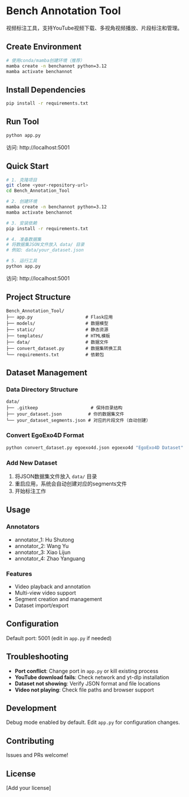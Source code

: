 # Bench Annotation Tool

视频标注工具，支持YouTube视频下载、多视角视频播放、片段标注和管理。

## Create Environment

```bash
# 使用conda/mamba创建环境（推荐）
mamba create -n benchannot python=3.12
mamba activate benchannot
```

## Install Dependencies

```bash
pip install -r requirements.txt
```

## Run Tool

```bash
python app.py
```

访问: http://localhost:5001

## Quick Start

```bash
# 1. 克隆项目
git clone <your-repository-url>
cd Bench_Annotation_Tool

# 2. 创建环境
mamba create -n benchannot python=3.12
mamba activate benchannot

# 3. 安装依赖
pip install -r requirements.txt

# 4. 准备数据集
# 将数据集JSON文件放入 data/ 目录
# 例如: data/your_dataset.json

# 5. 运行工具
python app.py
```

访问: http://localhost:5001

## Project Structure

```
Bench_Annotation_Tool/
├── app.py                    # Flask应用
├── models/                   # 数据模型
├── static/                   # 静态资源
├── templates/                # HTML模板
├── data/                     # 数据文件
├── convert_dataset.py        # 数据集转换工具
└── requirements.txt          # 依赖包
```

## Dataset Management

### Data Directory Structure

```
data/
├── .gitkeep                    # 保持目录结构
├── your_dataset.json          # 你的数据集文件
└── your_dataset_segments.json # 对应的片段文件（自动创建）
```

### Convert EgoExo4D Format

```bash
python convert_dataset.py egoexo4d.json egoexo4d "EgoExo4D Dataset"
```

### Add New Dataset

1. 将JSON数据集文件放入 `data/` 目录
2. 重启应用，系统会自动创建对应的segments文件
3. 开始标注工作

## Usage

### Annotators
- annotator_1: Hu Shutong
- annotator_2: Wang Yu  
- annotator_3: Xiao Lijun
- annotator_4: Zhao Yanguang

### Features
- Video playback and annotation
- Multi-view video support
- Segment creation and management
- Dataset import/export

## Configuration

Default port: 5001 (edit in `app.py` if needed)

## Troubleshooting

- **Port conflict**: Change port in `app.py` or kill existing process
- **YouTube download fails**: Check network and yt-dlp installation
- **Dataset not showing**: Verify JSON format and file locations
- **Video not playing**: Check file paths and browser support

## Development

Debug mode enabled by default. Edit `app.py` for configuration changes.

## Contributing

Issues and PRs welcome!

## License

[Add your license]
